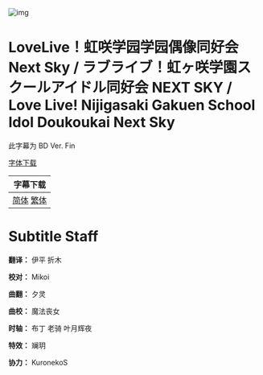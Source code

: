 ![img](https://p.inari.site/kitauji/202306/28/NijiOVA.jpg)

# LoveLive！虹咲学园学园偶像同好会 Next Sky / ラブライブ！虹ヶ咲学園スクールアイドル同好会 NEXT SKY / Love Live! Nijigasaki Gakuen School Idol Doukoukai Next Sky

此字幕为 BD Ver. Fin

[字体下载](https://hazukikaguya-my.sharepoint.com/:u:/g/personal/kitaujisub_office_inari_site/EZHoWeeUYJpHj2jBl869CA8B1KBcoBeplg4D0fqLMDNqsA?e=PTNFSP)

|字幕下载|
|:-:|
|[简体]() [繁体]()|

# Subtitle Staff

**翻译：** 伊平 折木

**校对：** Mikoi

**曲翻：** 夕灵

**曲校：** 魔法丧女

**时轴：** 布丁 老骑 叶月辉夜

**特效：** 斓玥

**协力：** KuronekoS
